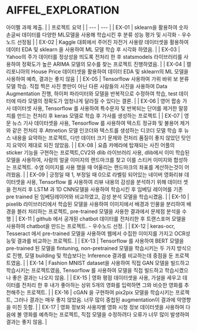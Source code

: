 # AIFFEL_EXPLORATION
아이펠 과제 제출.
|  | 프로젝트 요약 |
| --- | --- |
| EX-01 | sklearn을 활용하여 숫자 손글씨 데이터를 다양한 ML모델을 사용해 학습시킨 후 분류 성능 평가 및 시각화 - 우수노드 선정됨 |
| EX-02 | Kaggle 대회에서 주어진 자전거 사용량 데이터셋을 활용하여 데이터 EDA 및 sklearn 을 사용하여 ML 모델 학습 후 시각화 하였음. |
| EX-03 | Yahoo의 주가 데이터를 정상성을 띄도록 전처리 한 후 statsmodels 라이브러리를 사용하여 정확도가 높은 ARIMA  모델의 모수를 찾는 프로젝트 진행하였음. |
| EX-04 | 캘리포니아의 House Price 데이터셋을 활용하여 데이터 EDA 및 sklearn의 ML 모델을 사용하여 예측, 결과는 좋지 않음 |
| EX-05 | Tensorflow 사용하여 가위 바위 보 분류 모델 학습. 직접 찍은 사진 뿐만이 아닌 다른 사람들의 사진을 사용하여 Data Augmentation  진행, 하이퍼 파라미터와 모델을 반복적으로 수정하여 학습, test 데이터에 따라 모델의 정확도가 엄청나게 달라질 수 있다는 결론. |
| EX-06 | 영어 팝송 가사 데이터셋 사용, Tensorflow 를 사용하여  특수문자 및 반복되는 단어를 제거한 말뭉치를 만드는 전처리 후 keras 모델로 학습 후 가사를 생성하는 프로젝트 |
| EX-07 | 영문 뉴스 기사 데이터셋을 사용, Tensorflow 를 사용하여 텍스트 정규화 및 불용어 제거와 같은 전처리 후 Attnetion 모델 인코더와 텍스트를 생성하는 디코더 모델 학습 후 뉴스 내용을 요약하는 프로젝트, 다만 데이터 크기 문제와 전처리 품질이 좋지 않았던 탓인지 요약이 제대로 되진 않았음. |
| EX-08 | 요즘 카메라에 탑재되는 사진 어플의 sticker 기능을 구현하는 프로젝트,CV2와 dlib 라이브러리 사용, dlib에서 이미 학습된 모델을 사용하여, 사람의 얼굴 이미지의 랜드마크를 찾고 이를 스티커 이미지와 합성하는 프로젝트. 수염 이미지를 사용 했을 때 어울리는 랜드마크의 좌표를 계산하는것이 어려웠음.  |
| EX-09 | 긍정일 때 1, 부정일 때 0으로 라벨링 되어있는 네이버 영화리뷰 데이터셋을 사용, Tensorflow 를 사용하여 리뷰 내용의 감성을 분석하기 위해 데이터 셋을 전처리 후  LSTM 과 1D CNN모델을 사용하여 학습시킨 후 임베딩 레이어를 기존 pre trained 된 임베딩레이어와 비교하였고, 감성 분석 모델을 학습시켰음. |
| EX-10 | pixelib 라이브러리에서 학습된 모델을 사용하여 이미지에서 배경과 인물을 분리하여 배경을 블러 처리하는 프로젝트, pre-trained 모델을 사용한 결과에서 문제점 분석을 수행 |
| EX-11 | github 에서 공개된 chatbot 데이터를 전처리한 후 트랜스포머 모델을 사용하여 chatbot을 만드는 프로젝트. - 우수노드 선정. |
| EX-12 | keras-ocr, Tesseract 에서 pre-trained 모델을 사용하여 웹에서 수집한 이미지를 가지고 OCR성능및 결과를 비교하는 프로젝트. |
| EX-13 | Tensorflow 를 사용하여 BERT 모델을 pre-trained 된 모델을 fintuning, non-pretrained 모델을 학습시키는 두 가지 방식으로 진행, 모델 building 및 학습보다는 Inference 결과를 비교하는데 중점을 둔 프로젝트였음. |
| EX-14 | Fashion MNIST dataset을 사용하여 직접 GAN 모델을 빌드하고 학습시키는 프로젝트였음, Tensorflow 를 사용하여 모델을 직접 빌드하고 학습시켰으나 좋은 결과는 나오지 않음. |
| EX-15 | 영화 평점 데이터셋을 사용, 가설을 세우고 데이터를 전처리 한 후 내가 좋아하는 상위 5개의 영화를 입력하면 그와 비슷한 영화를 추천해주는 프로젝트. |
| EX-16 | cGAN 을 구현하여 pix2pix 모델을 학습시키는 프로젝트, 그러나 결과는 매우 좋지 않았음.  너무 많이 중첩된 augmentation이 결과에 악영향을 미친 듯함. |
| EX-17 | 영화 정보와 사용자별 영화 시청 정보 데이터셋을 사용하여 다음에 볼 영화를 예측하는 프로젝트, 직접 모델을 수정하려다 오류가 너무 많이 발생하여 결과는 좋지 않음. |

